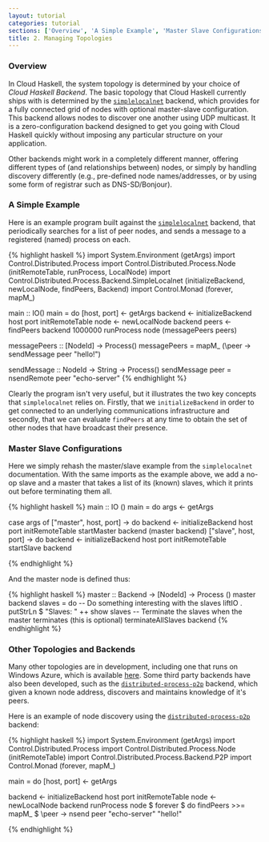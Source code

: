 ```yaml
---
layout: tutorial
categories: tutorial
sections: ['Overview', 'A Simple Example', 'Master Slave Configurations', 'Other Topologies and Backends']
title: 2. Managing Topologies
---
```


### Overview

In Cloud Haskell, the system topology is determined by your choice of _Cloud Haskell Backend_.
The basic topology that Cloud Haskell currently ships with is determined by the
[`simplelocalnet`][1] backend, which provides for a fully connected grid of nodes with optional
master-slave configuration. This backend allows nodes to discover one another using UDP multicast.
It is a zero-configuration backend designed to get you going with Cloud Haskell quickly without
imposing any particular structure on your application.

Other backends might work in a completely different manner, offering different types of (and
relationships between) nodes, or simply by handling discovery differently (e.g., pre-defined
node names/addresses, or by using some form of registrar such as DNS-SD/Bonjour).

### A Simple Example

Here is an example program built against the [`simplelocalnet`][1] backend, that periodically
searches for a list of peer nodes, and sends a message to a registered (named) process on each.

{% highlight haskell %}
import System.Environment (getArgs)
import Control.Distributed.Process
import Control.Distributed.Process.Node (initRemoteTable, runProcess, LocalNode)
import Control.Distributed.Process.Backend.SimpleLocalnet (initializeBackend, newLocalNode, findPeers, Backend)
import Control.Monad (forever, mapM_)

main :: IO()
main = do
  [host, port] <- getArgs
  backend <- initializeBackend host port initRemoteTable
  node    <- newLocalNode backend
  peers <- findPeers backend 1000000
  runProcess node (messagePeers peers)

messagePeers :: [NodeId] -> Process()
messagePeers = mapM_ (\peer -> sendMessage peer "hello!")

sendMessage :: NodeId -> String -> Process()
sendMessage peer = nsendRemote peer "echo-server"
{% endhighlight %}

Clearly the program isn't very useful, but it illustrates the two key concepts that
`simplelocalnet` relies on. Firstly, that we `initializeBackend` in order to get
connected to an underlying communications infrastructure and secondly, that we can
evaluate `findPeers` at any time to obtain the set of other nodes that have broadcast
their presence.

### Master Slave Configurations

Here we simply rehash the master/slave example from the `simplelocalnet` documentation.
With the same imports as the example above, we add a no-op slave and a master that
takes a list of its (known) slaves, which it prints out before terminating them all.

{% highlight haskell %}
main :: IO ()
main = do
  args <- getArgs

  case args of
    ["master", host, port] -> do
      backend <- initializeBackend host port initRemoteTable
      startMaster backend (master backend)
    ["slave", host, port] -> do
      backend <- initializeBackend host port initRemoteTable
      startSlave backend

{% endhighlight %}

And the master node is defined thus:

{% highlight haskell %}
master :: Backend -> [NodeId] -> Process ()
master backend slaves = do
  -- Do something interesting with the slaves
  liftIO . putStrLn $ "Slaves: " ++ show slaves
  -- Terminate the slaves when the master terminates (this is optional)
  terminateAllSlaves backend
{% endhighlight %}

### Other Topologies and Backends

Many other topologies are in development, including one that runs on Windows Azure,
which is available [here][2]. Some third party backends have also been developed,
such as the [`distributed-process-p2p`][3] backend, which given a known node address,
discovers and maintains knowledge of it's peers.

Here is an example of node discovery using the [`distributed-process-p2p`][3]
backend:

{% highlight haskell %}
import System.Environment (getArgs)
import Control.Distributed.Process
import Control.Distributed.Process.Node (initRemoteTable)
import Control.Distributed.Process.Backend.P2P
import Control.Monad (forever, mapM_)

main = do
  [host, port] <- getArgs
  
  backend <- initializeBackend host port initRemoteTable
  node    <- newLocalNode backend
  runProcess node $ forever $ do
    findPeers >>= mapM_ $ \peer -> nsend peer "echo-server" "hello!"

{% endhighlight %}

[1]: http://hackage.haskell.org/package/distributed-process-simplelocalnet
[2]: http://hackage.haskell.org/package/distributed-process-azure
[3]: https://bitbucket.org/dpwiz/distributed-process-p2p

